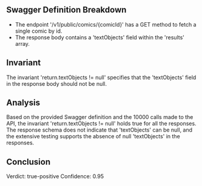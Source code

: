 ## Swagger Definition Breakdown
- The endpoint '/v1/public/comics/{comicId}' has a GET method to fetch a single comic by id.
- The response body contains a 'textObjects' field within the 'results' array.

## Invariant
The invariant 'return.textObjects != null' specifies that the 'textObjects' field in the response body should not be null.

## Analysis
Based on the provided Swagger definition and the 10000 calls made to the API, the invariant 'return.textObjects != null' holds true for all the responses. The response schema does not indicate that 'textObjects' can be null, and the extensive testing supports the absence of null 'textObjects' in the responses.

## Conclusion
Verdict: true-positive
Confidence: 0.95
